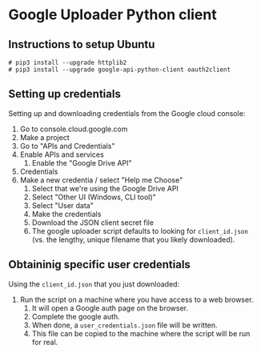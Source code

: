 # Google Uploader Python client

## Instructions to setup Ubuntu

```
# pip3 install --upgrade httplib2
# pip3 install --upgrade google-api-python-client oauth2client
```

## Setting up credentials

Setting up and downloading credentials from the Google cloud console:

1. Go to console.cloud.google.com
1. Make a project
1. Go to "APIs and Credentials"
1. Enable APIs and services
   1. Enable the "Google Drive API"
1. Credentials
1. Make a new credentia / select "Help me Choose"
   1. Select that we're using the Google Drive API
   1. Select "Other UI (Windows, CLI tool)"
   1. Select "User data"
   1. Make the credentials
   1. Download the JSON client secret file
   1. The google uploader script defaults to looking for
      `client_id.json` (vs. the lengthy, unique filename that you
      likely downloaded).

## Obtaininig specific user credentials

Using the `client_id.json` that you just downloaded:

1. Run the script on a machine where you have access to a web browser.
   1. It will open a Google auth page on the browser.
   1. Complete the google auth.
   1. When done, a `user_credentials.json` file will be written.
   1. This file can be copied to the machine where the script will be
      run for real.

